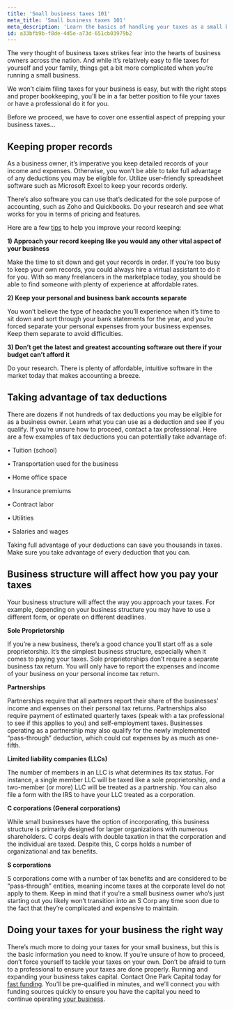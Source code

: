 ```yaml
---
title: 'Small business taxes 101'
meta_title: 'Small business taxes 101'
meta_description: 'Learn the basics of handling your taxes as a small business owner. Turn to One Park Financial for FAST alternative funding.'
id: a33bfb9b-f8de-4d5e-a73d-651cb03979b2
---
```

The very thought of business taxes strikes fear into the hearts of business owners across the nation. And while it’s relatively easy to file taxes for yourself and your family, things get a bit more complicated when you’re running a small business. 

We won’t claim filing taxes for your business is easy, but with the right steps and proper bookkeeping, you’ll be in a far better position to file your taxes or have a professional do it for you. 

Before we proceed, we have to cover one essential aspect of prepping your business taxes…

## Keeping proper records 

As a business owner, it’s imperative you keep detailed records of your income and expenses. Otherwise, you won’t be able to take full advantage of any deductions you may be eligible for. Utilize user-friendly spreadsheet software such as Microsoft Excel to keep your records orderly. 

There’s also software you can use that’s dedicated for the sole purpose of accounting, such as Zoho and Quickbooks. Do your research and see what works for you in terms of pricing and features. 

Here are a few [tips](https://www.oneparkfinancial.com/blog/how-does-invoice-factoring-work) to help you improve your record keeping: 

**1)	Approach your record keeping like you would any other vital aspect of your business** 

Make the time to sit down and get your records in order. If you’re too busy to keep your own records, you could always hire a virtual assistant to do it for you. With so many freelancers in the marketplace today, you should be able to find someone with plenty of experience at affordable rates. 

**2)	Keep your personal and business bank accounts separate**

You won’t believe the type of headache you’ll experience when it’s time to sit down and sort through your bank statements for the year, and you’re forced separate your personal expenses from your business expenses. Keep them separate to avoid difficulties. 

**3)	Don’t get the latest and greatest accounting software out there if your budget can’t afford it**

Do your research. There is plenty of affordable, intuitive software in the market today that makes accounting a breeze. 

## Taking advantage of tax deductions 

There are dozens if not hundreds of tax deductions you may be eligible for as a business owner. Learn what you can use as a deduction and see if you qualify. If you’re unsure how to proceed, contact a tax professional. 
Here are a few examples of tax deductions you can potentially take advantage of:

•	Tuition (school) 

•	Transportation used for the business 

•	Home office space 

•	Insurance premiums 

•	Contract labor 

•	Utilities 

•	Salaries and wages 

Taking full advantage of your deductions can save you thousands in taxes. Make sure you take advantage of every deduction that you can. 

## Business structure will affect how you pay your taxes 

Your business structure will affect the way you approach your taxes. For example, depending on your business structure you may have to use a different form, or operate on different deadlines.

**Sole Proprietorship**

If you’re a new business, there’s a good chance you’ll start off as a sole proprietorship. It’s the simplest business structure, especially when it comes to paying your taxes. Sole proprietorships don’t require a separate business tax return. You will only have to report the expenses and income of your business on your personal income tax return. 

**Partnerships**

Partnerships require that all partners report their share of the businesses’ income and expenses on their personal tax returns. Partnerships also require payment of estimated quarterly taxes (speak with a tax professional to see if this applies to you) and self-employment taxes. Businesses operating as a partnership may also qualify for the newly implemented “pass-through” deduction, which could cut expenses by as much as one-fifth. 

**Limited liability companies (LLCs)**

The number of members in an LLC is what determines its tax status. For instance, a single member LLC will be taxed like a sole proprietorship, and a two-member (or more) LLC will be treated as a partnership. You can also file a form with the IRS to have your LLC treated as a corporation.

**C corporations (General corporations)**

While small businesses have the option of incorporating, this business structure is primarily designed for larger organizations with numerous shareholders. C corps deals with double taxation in that the corporation and the individual are taxed. Despite this, C corps holds a number of organizational and tax benefits. 

**S corporations** 

S corporations come with a number of tax benefits and are considered to be “pass-through” entities, meaning income taxes at the corporate level do not apply to them. Keep in mind that if you’re a small business owner who’s just starting out you likely won’t transition into an S Corp any time soon due to the fact that they’re complicated and expensive to maintain. 

## Doing your taxes for your business the right way 

There’s much more to doing your taxes for your small business, but this is the basic information you need to know. If you’re unsure of how to proceed, don’t force yourself to tackle your taxes on your own. Don’t be afraid to turn to a professional to ensure your taxes are done properly. 
Running and expanding your business takes capital. Contact One Park Capital today for [fast funding](https://www.oneparkfinancial.com/pre-qualification). You’ll be pre-qualified in minutes, and we’ll connect you with funding sources quickly to ensure you have the capital you need to continue operating [your business](https://www.oneparkfinancial.com/).